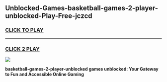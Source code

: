 
## Unblocked-Games-basketball-games-2-player-unblocked-Play-Free-jczcd
<h3>
<a href="https://premium76.site?title=basketball-games-2-player-unblocked&ref=10A">CLICK TO PLAY</a></h3>
<hr>

<h3>
<a href="https://premium76.site?title=basketball-games-2-player-unblocked&ref=10A">CLICK 2 PLAY</a>
  
</h3>

<a href="https://premium76.site?title=basketball-games-2-player-unblocked&ref=10A"><img src="https://clearcache.store/games.png"></a>


**basketball-games-2-player-unblocked games unblocked: Your Gateway to Fun and Accessible Online Gaming**
